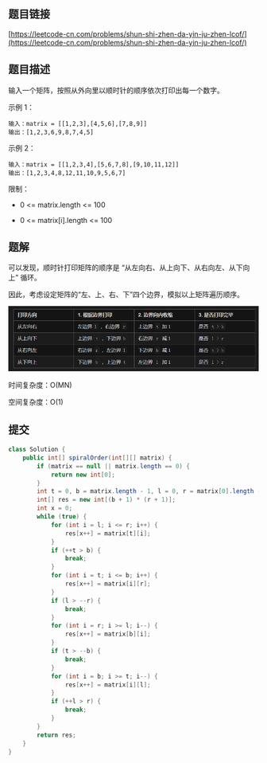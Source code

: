 ## 题目链接

[https://leetcode-cn.com/problems/shun-shi-zhen-da-yin-ju-zhen-lcof/](https://leetcode-cn.com/problems/shun-shi-zhen-da-yin-ju-zhen-lcof/)

## 题目描述

输入一个矩阵，按照从外向里以顺时针的顺序依次打印出每一个数字。

示例 1：

```
输入：matrix = [[1,2,3],[4,5,6],[7,8,9]]
输出：[1,2,3,6,9,8,7,4,5]
```

示例 2：

```
输入：matrix = [[1,2,3,4],[5,6,7,8],[9,10,11,12]]
输出：[1,2,3,4,8,12,11,10,9,5,6,7]
```

限制：

- 0 <= matrix.length <= 100

- 0 <= matrix[i].length <= 100

## 题解

可以发现，顺时针打印矩阵的顺序是 “从左向右、从上向下、从右向左、从下向上” 循环。

因此，考虑设定矩阵的“左、上、右、下”四个边界，模拟以上矩阵遍历顺序。

![](./img/29/Snipaste_2021-03-18_17-28-03.png)

时间复杂度：O(MN)

空间复杂度：O(1)

## 提交

```java
class Solution {
    public int[] spiralOrder(int[][] matrix) {
        if (matrix == null || matrix.length == 0) {
            return new int[0];
        }
        int t = 0, b = matrix.length - 1, l = 0, r = matrix[0].length - 1;
        int[] res = new int[(b + 1) * (r + 1)];
        int x = 0;
        while (true) {
            for (int i = l; i <= r; i++) {
                res[x++] = matrix[t][i];
            }
            if (++t > b) {
                break;
            }
            for (int i = t; i <= b; i++) {
                res[x++] = matrix[i][r];
            }
            if (l > --r) {
                break;
            }
            for (int i = r; i >= l; i--) {
                res[x++] = matrix[b][i];
            }
            if (t > --b) {
                break;
            }
            for (int i = b; i >= t; i--) {
                res[x++] = matrix[i][l];
            }
            if (++l > r) {
                break;
            }
        }
        return res;
    }
}
```